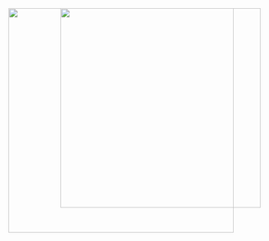 <img style = "position:fixed;" align="left" src="https://user-images.githubusercontent.com/65691094/129464573-966b2fc9-53c5-4278-9ff4-76a3deedd77c.png" width="450"/>
<img align="right" src="https://user-images.githubusercontent.com/65691094/129464578-6fad849a-6a1d-4096-b01b-19bd2cc49c34.png" width="400"/>
